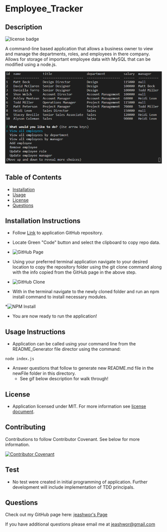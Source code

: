 # Employee_Tracker

## Description
![license badge](https://img.shields.io/badge/license-MIT-brightgreen)
  
A command-line based application that allows a business owner to view and manage the departments, roles, and employees in there company.  Allows for storage of important employee data with MySQL that can be modified using a node.js.
  
![screen shot](./assets/mainScrShot.png)

  
## Table of Contents
  
* [Installation](installation-instructions)  
* [Usage](#usage-instructions)  
* [License](#license)  
* [Questions](#questions)

  
## Installation Instructions

* Follow [Link](https://github.com/jeashwor/Employee_Tracker) to application GitHub repository.

* Locate Green "Code" button and select the clipboard to copy repo data.

* ![GitHub Page](./utils/codeClone.png)

* Using your preferred terminal application navigate to your desired location to copy the repository folder using the git clone command along with the info copied from the GitHub page in the above step.

* ![GitHub Clone](./utils/gitHubClone.gif)

* With in the terminal navigate to the newly cloned folder and run an npm install command to install necessary modules.

*![NPM Install](./utils/npmInstall.gif)

* You are now ready to run the application!


## Usage Instructions

* Application can be called using your command line from the README_Generator file director using the command:
```
node index.js
```
* Answer questions that follow to generate new README.md file in the newFile folder in this directory. 
    * See gif below description for walk through!


## License

* Application licensed under MIT.  For more information see [license document](./utils/license.md).


## Contributing

Contributions to follow Contributor Covenant.  See below for more information.

[![Contributor Covenant](https://img.shields.io/badge/Contributor%20Covenant-v2.0%20adopted-ff69b4.svg)](https://www.contributor-covenant.org/)


## Test

* No test were created in initial programming of application.  Further development will include implementation of TDD principals.  


## Questions

Check out my GitHub page here:  [jeashwor's Page](https://github.com/jeashwor)

If you have additional questions please email me at jeashwor@gmail.com

